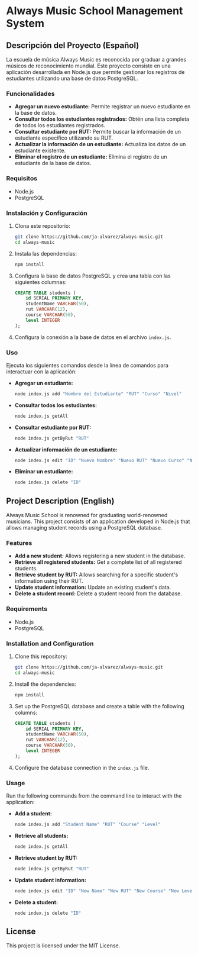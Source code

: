 # Always Music School Management System

## Descripción del Proyecto (Español)

La escuela de música Always Music es reconocida por graduar a grandes músicos de reconocimiento mundial. Este proyecto consiste en una aplicación desarrollada en Node.js que permite gestionar los registros de estudiantes utilizando una base de datos PostgreSQL.

### Funcionalidades

- **Agregar un nuevo estudiante:** Permite registrar un nuevo estudiante en la base de datos.
- **Consultar todos los estudiantes registrados:** Obtén una lista completa de todos los estudiantes registrados.
- **Consultar estudiante por RUT:** Permite buscar la información de un estudiante específico utilizando su RUT.
- **Actualizar la información de un estudiante:** Actualiza los datos de un estudiante existente.
- **Eliminar el registro de un estudiante:** Elimina el registro de un estudiante de la base de datos.

### Requisitos

- Node.js
- PostgreSQL

### Instalación y Configuración

1. Clona este repositorio:
    ```bash
    git clone https://github.com/ja-alvarez/always-music.git
    cd always-music
    ```

2. Instala las dependencias:
    ```bash
    npm install
    ```

3. Configura la base de datos PostgreSQL y crea una tabla con las siguientes columnas:
    ```sql
    CREATE TABLE students (
        id SERIAL PRIMARY KEY,
        studentName VARCHAR(50),
        rut VARCHAR(12),
        course VARCHAR(50),
        level INTEGER
    );
    ```

4. Configura la conexión a la base de datos en el archivo `index.js`.

### Uso

Ejecuta los siguientes comandos desde la línea de comandos para interactuar con la aplicación:

- **Agregar un estudiante:**
    ```bash
    node index.js add "Nombre del Estudiante" "RUT" "Curso" "Nivel"
    ```

- **Consultar todos los estudiantes:**
    ```bash
    node index.js getAll
    ```

- **Consultar estudiante por RUT:**
    ```bash
    node index.js getByRut "RUT"
    ```

- **Actualizar información de un estudiante:**
    ```bash
    node index.js edit "ID" "Nuevo Nombre" "Nuevo RUT" "Nuevo Curso" "Nuevo Nivel"
    ```

- **Eliminar un estudiante:**
    ```bash
    node index.js delete "ID"
    ```

## Project Description (English)

Always Music School is renowned for graduating world-renowned musicians. This project consists of an application developed in Node.js that allows managing student records using a PostgreSQL database.

### Features

- **Add a new student:** Allows registering a new student in the database.
- **Retrieve all registered students:** Get a complete list of all registered students.
- **Retrieve student by RUT:** Allows searching for a specific student's information using their RUT.
- **Update student information:** Update an existing student's data.
- **Delete a student record:** Delete a student record from the database.

### Requirements

- Node.js
- PostgreSQL

### Installation and Configuration

1. Clone this repository:
    ```bash
    git clone https://github.com/ja-alvarez/always-music.git
    cd always-music
    ```

2. Install the dependencies:
    ```bash
    npm install
    ```

3. Set up the PostgreSQL database and create a table with the following columns:
    ```sql
    CREATE TABLE students (
        id SERIAL PRIMARY KEY,
        studentName VARCHAR(50),
        rut VARCHAR(12),
        course VARCHAR(50),
        level INTEGER
    );
    ```

4. Configure the database connection in the `index.js` file.

### Usage

Run the following commands from the command line to interact with the application:

- **Add a student:**
    ```bash
    node index.js add "Student Name" "RUT" "Course" "Level"
    ```

- **Retrieve all students:**
    ```bash
    node index.js getAll
    ```

- **Retrieve student by RUT:**
    ```bash
    node index.js getByRut "RUT"
    ```

- **Update student information:**
    ```bash
    node index.js edit "ID" "New Name" "New RUT" "New Course" "New Level"
    ```

- **Delete a student:**
    ```bash
    node index.js delete "ID"
    ```

## License

This project is licensed under the MIT License.